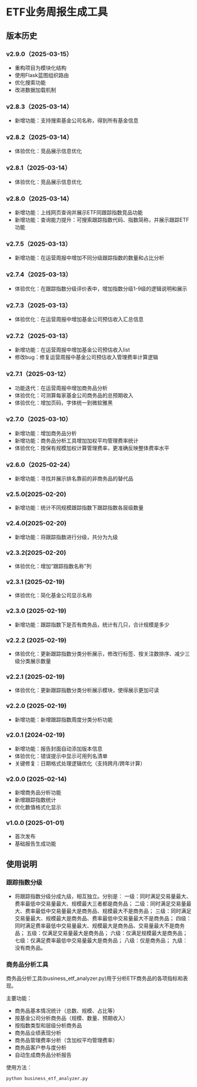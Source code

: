 # ETF业务周报生成工具

## 版本历史

### v2.9.0（2025-03-15）
- 重构项目为模块化结构
- 使用Flask蓝图组织路由
- 优化搜索功能
- 改进数据加载机制

### v2.8.3（2025-03-14）
- 新增功能：支持搜索基金公司名称，得到所有基金信息

### v2.8.2（2025-03-14）
- 体验优化：竞品展示信息优化

### v2.8.1（2025-03-14）
- 体验优化：竞品展示信息优化

### v2.8.0（2025-03-14）
- 新增功能：上线网页查询并展示ETF同跟踪指数竞品功能
- 新增功能：查询能力提升：可搜索跟踪指数代码、指数简称，并展示跟踪ETF功能

### v2.7.5（2025-03-13）
- 新增功能：在运营周报中增加不同分级跟踪指数的数量和占比分析

### v2.7.4（2025-03-13）

- 体验优化：在跟踪指数分级评价表中，增加指数分级1-9级的逻辑说明和展示

### v2.7.3（2025-03-13）
- 体验优化：在运营周报中增加基金公司预估收入汇总信息

### v2.7.2（2025-03-13）
- 新增功能：在运营周报中增加基金公司预估收入list
- 修改bug：修复运营周报中基金公司预估收入管理费率计算逻辑

### v2.7.1（2025-03-12）
- 功能迭代：在运营周报中增加商务品分析
- 体验优化：可测算每家基金公司商务品的总预期收入
- 体验优化：增加页码，字体统一到微软雅黑

### v2.7.0（2025-03-10）
- 新增功能：增加商务品分析
- 新增功能：商务品分析工具增加加权平均管理费率统计
- 体验优化：按保有规模加权计算管理费率，更准确反映整体费率水平

### v2.6.0（2025-02-24）
- 新增功能：寻找并展示排名靠前的非商务品的替代品

### v2.5.0(2025-02-20)
- 新增功能：统计不同规模跟踪指数下跟踪指数各层级数量

### v2.4.0(2025-02-20)
- 新增功能：将跟踪指数进行分级，共分为九级

### v2.3.2(2025-02-20)
- 体验优化：增加“跟踪指数名称”列

### v2.3.1 (2025-02-19)
- 体验优化：简化基金公司显示名称

### v2.3.0 (2025-02-19)
- 新增功能：跟踪指数下是否有商务品，统计有几只，合计规模是多少

### v2.2.2 (2025-02-19)
- 体验优化：更新跟踪指数分类分析展示，修改行标签、按关注数排序、减少三级分类展示数量

### v2.2.1 (2025-02-19)
- 体验优化：更新跟踪指数分类分析展示模块，使得展示更加可读

### v2.2.0 (2025-02-19)
- 新增功能：新增跟踪指数周度分类分析功能

### v2.0.1 (2024-02-19)
- 新增功能：报告封面自动添加版本信息
- 体验优化：错误提示中显示可用列名清单
- 关键修复：日期格式处理逻辑优化（支持跨月/跨年计算）

### v2.0.0 (2025-02-14)
- 新增商务品分析功能
- 新增跟踪指数统计
- 优化数值格式化显示

### v1.0.0 (2025-01-01)
- 首次发布
- 基础报告生成功能

## 使用说明

### 跟踪指数分级
- 将跟踪指数分级分成九级，相互独立。分别是：
    一级：同时满足交易量最大、费率最低中交易量最大、规模最大三者都是商务品；
    二级：同时满足交易量最大、费率最低中交易量最大是商务品、规模最大不是商务品；
    三级：同时满足交易量最大、规模最大是商务品、费率最低中交易量最大不是商务品；
    四级：同时满足费率最低中交易量最大、规模最大是商务品、交易量最大不是商务品；
    五级：仅满足交易量最大是商务品；
    六级：仅满足规模最大是商务品；
    七级：仅满足费率最低中交易量最大是商务品；
    八级：仅是商务品；
    九级：没有商务品。

### 商务品分析工具
商务品分析工具(business_etf_analyzer.py)用于分析ETF商务品的各项指标和表现。

主要功能：
- 商务品基本情况统计（总数、规模、占比等）
- 按基金公司分析商务品（规模、数量、预期收入）
- 按指数类型和层级分析商务品
- 商务品业绩表现分析
- 商务品管理费率分析（含加权平均管理费率）
- 商务品客户参与度分析
- 自动生成商务品分析报告

使用方法：
```python
python business_etf_analyzer.py